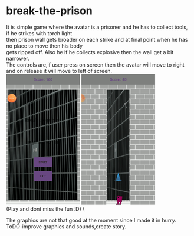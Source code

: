 # break-the-prison
It is simple game where the avatar is a prisoner and he has to collect tools, if he strikes with torch light\
then prison wall gets broader on each strike and at final point when he has no place to move then his body \
gets ripped off. Also he if he collects explosive then the wall get a bit narrower.\
The controls are,if user press on screen then the avatar will move to right and on release it will move to left of screen. \
![](pics/1.gif) ![](pics/2.gif) \
(Play and dont miss the fun :D) \

The graphics are not that good at the moment since I made it in hurry.\
ToDO-improve graphics and sounds,create story.
